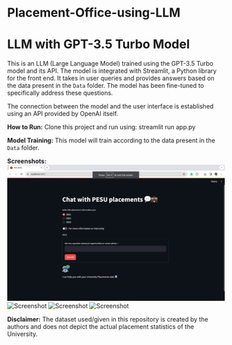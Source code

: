# Placement-Office-using-LLM

# LLM with GPT-3.5 Turbo Model

This is an LLM (Large Language Model) trained using the GPT-3.5 Turbo model and its API. The model is integrated with Streamlit, a Python library for the front end. It takes in user queries and provides answers based on the data present in the `Data` folder. The model has been fine-tuned to specifically address these questions.

The connection between the model and the user interface is established using an API provided by OpenAI itself.

**How to Run:**
Clone this project and run using: streamlit run app.py


**Model Training:**
This model will train according to the data present in the `Data` folder.

**Screenshots:**
![Screenshot](https://github.com/AdityaX24/Placement-Office-using-LLM/blob/main/Screenshots/LandingPage.jpeg)
![Screenshot](screenshots/screenshot.png)
![Screenshot](screenshots/screenshot.png)
![Screenshot](screenshots/screenshot.png)


**Disclaimer:**
The dataset used/given in this repository is created by the authors and does not depict the actual placement statistics of the University.

